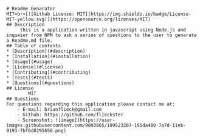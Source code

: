 
    # Readme Genarator
    MIT<br>[![Github License: MIT](https://img.shields.io/badge/License-MIT-yellow.svg)](https://opensource.org/licenses/MIT)
    ## Description 
         this is a application written in javascript using Node.js and inqueier from NPM to ask a series of questions to the user to genarate a Readme.md file. 
    ## Table of contents
    * [Description](#description)
    * [Installation](#installation)
    * [Usage](#usage)
    * [License](#license)
    * [Contributing](#contributing)
    * [Tests](#tests)
    * [Questions](#questions)
    ## License
            MIT
    ## Questions
    For questions regarding this application please contact me at:
        - E-mail: brianflieck@gmail.com
        - Github: https://github.com/flieckster
        - Screenshot: ![image](https://user-images.githubusercontent.com/9003865/109523207-195da400-7a7d-11eb-9193-7bf6d8295656.png)

        
